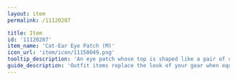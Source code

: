 ```yaml
---
layout: item
permalink: /11120207

title: Item
id: '11120207'
item_name: 'Cat-Ear Eye Patch (M)'
icon_url: 'item/icon/11150049.png'
tooltip_description: 'An eye patch whose top is shaped like a pair of cat ears.'
guide_description: 'Outfit items replace the look of your gear when equipped.'
---
```

